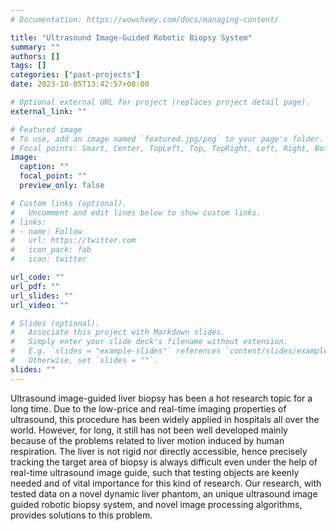 ```yaml
---
# Documentation: https://wowchemy.com/docs/managing-content/

title: "Ultrasound Image-Guided Robotic Biopsy System"
summary: ""
authors: []
tags: []
categories: ["past-projects"]
date: 2023-10-05T13:42:57+08:00

# Optional external URL for project (replaces project detail page).
external_link: ""

# Featured image
# To use, add an image named `featured.jpg/png` to your page's folder.
# Focal points: Smart, Center, TopLeft, Top, TopRight, Left, Right, BottomLeft, Bottom, BottomRight.
image:
  caption: ""
  focal_point: ""
  preview_only: false

# Custom links (optional).
#   Uncomment and edit lines below to show custom links.
# links:
# - name: Follow
#   url: https://twitter.com
#   icon_pack: fab
#   icon: twitter

url_code: ""
url_pdf: ""
url_slides: ""
url_video: ""

# Slides (optional).
#   Associate this project with Markdown slides.
#   Simply enter your slide deck's filename without extension.
#   E.g. `slides = "example-slides"` references `content/slides/example-slides.md`.
#   Otherwise, set `slides = ""`.
slides: ""
---
```


Ultrasound image-guided liver biopsy has been a hot research topic for a long time. Due to the low-price and real-time imaging properties of ultrasound, this procedure has been widely applied in hospitals all over the world. However, for long, it still has not been well developed mainly because of the problems related to liver motion induced by human respiration. The liver is not rigid nor directly accessible, hence precisely tracking the target area of biopsy is always difficult even under the help of real-time ultrasound image guide, such that testing objects are keenly needed and of vital importance for this kind of research. Our research, with tested data on a novel dynamic liver phantom, an unique ultrasound image guided robotic biopsy system, and novel image processing algorithms, provides solutions to this problem.
